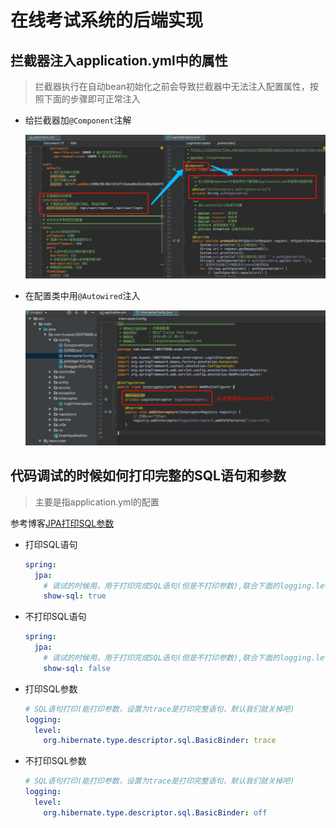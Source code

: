 # 在线考试系统的后端实现

## 拦截器注入application.yml中的属性

> 拦截器执行在自动bean初始化之前会导致拦截器中无法注入配置属性，按照下面的步骤即可正常注入

+ 给拦截器加`@Component`注解

  ![拦截器注入配置文件属性](images/拦截器注入配置文件属性.png)

+ 在配置类中用`@Autowired`注入

  ![拦截器注入配置文件属性2](images/拦截器注入配置文件属性2.png)

## 代码调试的时候如何打印完整的SQL语句和参数

> 主要是指application.yml的配置

参考博客[JPA打印SQL参数](https://mp.weixin.qq.com/s/zyTOdTwFhi2CwxCI9P1kQw)


+ 打印SQL语句
  ```yaml
  spring:
    jpa:
      # 调试的时候用，用于打印完成SQL语句(但是不打印参数),联合下面的logging.level一同打印最完整的SQL信息(语句+参数)
      show-sql: true
  ```
+ 不打印SQL语句
  ```yaml
  spring:
    jpa:
      # 调试的时候用，用于打印完成SQL语句(但是不打印参数),联合下面的logging.level一同打印最完整的SQL信息(语句+参数)
      show-sql: false
  ```
+ 打印SQL参数
  ```yaml
  # SQL语句打印(能打印参数，设置为trace是打印完整语句，默认我们就关掉吧)
  logging:
    level:
      org.hibernate.type.descriptor.sql.BasicBinder: trace
  ``` 
+ 不打印SQL参数
  ```yaml
  # SQL语句打印(能打印参数，设置为trace是打印完整语句，默认我们就关掉吧)
  logging:
    level:
      org.hibernate.type.descriptor.sql.BasicBinder: off
  ``` 